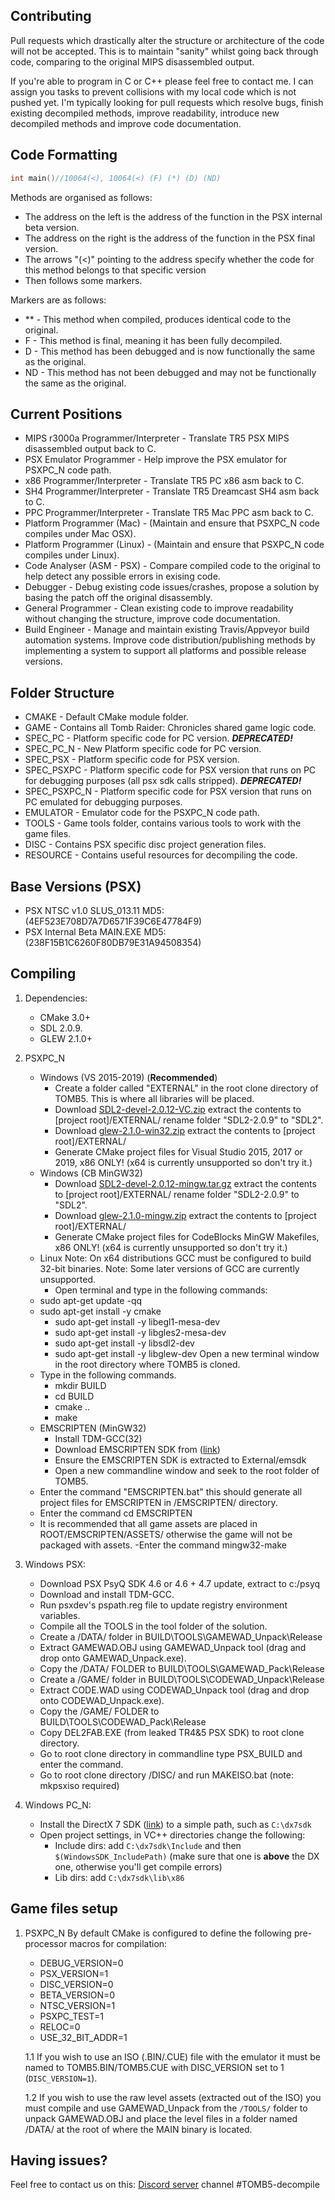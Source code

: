 ## Contributing

Pull requests which drastically alter the structure or architecture of the code will not be accepted. This is to maintain "sanity" whilst going back through code, comparing to the original MIPS disassembled output.

If you're able to program in C or C++ please feel free to contact me. I can assign you tasks to prevent collisions with my local code which is not pushed yet. I'm typically looking for pull requests which resolve bugs, finish existing decompiled methods, improve readability, introduce new decompiled methods and improve code documentation.

## Code Formatting
```C
int main()//10064(<), 10064(<) (F) (*) (D) (ND)
```
Methods are organised as follows:
- The address on the left is the address of the function in the PSX internal beta version.
- The address on the right is the address of the function in the PSX final version.
- The arrows "(<)" pointing to the address specify whether the code for this method belongs to that specific version
- Then follows some markers.

Markers are as follows:
- ** - This method when compiled, produces identical code to the original.
- F - This method is final, meaning it has been fully decompiled.
- D - This method has been debugged and is now functionally the same as the original.
- ND - This method has not been debugged and may not be functionally the same as the original.

## Current Positions

- MIPS r3000a Programmer/Interpreter - Translate TR5 PSX MIPS disassembled output back to C.
- PSX Emulator Programmer - Help improve the PSX emulator for PSXPC_N code path.
- x86 Programmer/Interpreter - Translate TR5 PC x86 asm back to C. 
- SH4 Programmer/Interpreter - Translate TR5 Dreamcast SH4 asm back to C. 
- PPC Programmer/Interpreter - Translate TR5 Mac PPC asm back to C. 
- Platform Programmer (Mac) - (Maintain and ensure that PSXPC_N code compiles under Mac OSX).
- Platform Programmer (Linux) - (Maintain and ensure that PSXPC_N code compiles under Linux).
- Code Analyser (ASM - PSX) - Compare compiled code to the original to help detect any possible errors in exising code.
- Debugger - Debug existing code issues/crashes, propose a solution by basing the patch off the original disassembly.
- General Programmer - Clean existing code to improve readability without changing the structure, improve code documentation.
- Build Engineer - Manage and maintain existing Travis/Appveyor build automation systems. Improve code distribution/publishing methods by implementing a system to support all platforms and possible release versions.

## Folder Structure
- CMAKE - Default CMake module folder. 
- GAME - Contains all Tomb Raider: Chronicles shared game logic code.
- SPEC_PC - Platform specific code for PC version. ***DEPRECATED!***
- SPEC_PC_N - New Platform specific code for PC version.
- SPEC_PSX - Platform specific code for PSX version.
- SPEC_PSXPC - Platform specific code for PSX version that runs on PC for debugging purposes (all psx sdk calls stripped). ***DEPRECATED!***
- SPEC_PSXPC_N - Platform specific code for PSX version that runs on PC emulated for debugging purposes.
- EMULATOR - Emulator code for the PSXPC_N code path.
- TOOLS - Game tools folder, contains various tools to work with the game files.
- DISC - Contains PSX specific disc project generation files.
- RESOURCE - Contains useful resources for decompiling the code.

## Base Versions (PSX)
- PSX NTSC v1.0 SLUS_013.11 MD5: (4EF523E708D7A7D6571F39C6E47784F9)
- PSX Internal Beta MAIN.EXE MD5: (238F15B1C6260F80DB79E31A94508354)

## Compiling
1. Dependencies:
    - CMake 3.0+
    - SDL 2.0.9.
    - GLEW 2.1.0+

2. PSXPC_N   
    - Windows (VS 2015-2019) (**Recommended**)
    	- Create a folder called "EXTERNAL" in the root clone directory of TOMB5. This is where all libraries will be placed.
        - Download [SDL2-devel-2.0.12-VC.zip](https://www.libsdl.org/release/SDL2-devel-2.0.12-VC.zip) extract the contents to [project root]/EXTERNAL/ rename folder "SDL2-2.0.9" to  "SDL2".
        - Download [glew-2.1.0-win32.zip](https://sourceforge.net/projects/glew/files/glew/2.1.0/glew-2.1.0-win32.zip/download) extract the contents to [project root]/EXTERNAL/ 
        - Generate CMake project files for Visual Studio 2015, 2017 or 2019, x86 ONLY! (x64 is currently unsupported so don't try it.)
    - Windows (CB MinGW32)       
        - Download [SDL2-devel-2.0.12-mingw.tar.gz](https://www.libsdl.org/release/SDL2-devel-2.0.12-mingw.tar.gz) extract the contents to [project root]/EXTERNAL/ rename folder "SDL2-2.0.9" to "SDL2".
        - Download [glew-2.1.0-mingw.zip](http://www.grhmedia.com/glew/glew-2.1.0-mingw.zip) extract the contents to [project root]/EXTERNAL/ 
        - Generate CMake project files for CodeBlocks MinGW Makefiles, x86 ONLY! (x64 is currently unsupported so don't try it.)
    - Linux 
Note: On x64 distributions GCC must be configured to build 32-bit binaries.
Note: Some later versions of GCC are currently unsupported.
         - Open terminal and type in the following commands:
	 - sudo apt-get update -qq
	 - sudo apt-get install -y cmake
         - sudo apt-get install -y libegl1-mesa-dev
         - sudo apt-get install -y libgles2-mesa-dev
         - sudo apt-get install -y libsdl2-dev
         - sudo apt-get install -y libglew-dev
Open a new terminal window in the root directory where TOMB5 is cloned.
	 - Type in the following commands.
         - mkdir BUILD
         - cd BUILD
         - cmake ..
         - make
    - EMSCRIPTEN (MinGW32)
    	 - Install TDM-GCC(32)
         - Download EMSCRIPTEN SDK from ([link](https://emscripten.org/docs/getting_started/downloads.html))
         - Ensure the EMSCRIPTEN SDK is extracted to External/emsdk
         - Open a new commandline window and seek to the root folder of TOMB5.
	 - Enter the command "EMSCRIPTEN.bat" this should generate all project files for EMSCRIPTEN in /EMSCRIPTEN/ directory.
	 - Enter the command cd EMSCRIPTEN
	 - It is recommended that all game assets are placed in ROOT/EMSCRIPTEN/ASSETS/ otherwise the game will not be packaged with assets.
	 -Enter the command mingw32-make
	 
3. Windows PSX:
    - Download PSX PsyQ SDK 4.6 or 4.6 + 4.7 update, extract to c:/psyq
    - Download and install TDM-GCC.
    - Run psxdev's pspath.reg file to update registry environment variables.
    - Compile all the TOOLS in the tool folder of the solution.
	- Create a /DATA/ folder in BUILD\TOOLS\GAMEWAD_Unpack\Release
	- Extract GAMEWAD.OBJ using GAMEWAD_Unpack tool (drag and drop onto GAMEWAD_Unpack.exe).
	- Copy the /DATA/ FOLDER to BUILD\TOOLS\GAMEWAD_Pack\Release
	- Create a /GAME/ folder in BUILD\TOOLS\CODEWAD_Unpack\Release
	- Extract CODE.WAD using CODEWAD_Unpack tool (drag and drop onto CODEWAD_Unpack.exe).
	- Copy the /GAME/ FOLDER to BUILD\TOOLS\CODEWAD_Pack\Release
	- Copy DEL2FAB.EXE (from leaked TR4&5 PSX SDK) to root clone directory.
    - Go to root clone directory in commandline type PSX_BUILD and enter the command.
    - Go to root clone directory /DISC/ and run MAKEISO.bat (note: mkpsxiso required)
4. Windows PC_N:
    - Install the DirectX 7 SDK ([link](https://mega.nz/#!nFgAhQpS!RIM-lDf7-3bedzYGFxYZHxsRGqg1ybKvTYka_kpFP4A)) to a simple path, such as `C:\dx7sdk`
    - Open project settings, in VC++ directories change the following:
      - Include dirs: add `C:\dx7sdk\Include` and then `$(WindowsSDK_IncludePath)` (make sure that one is **above** the DX one, otherwise you'll get compile errors)
      - Lib dirs: add `C:\dx7sdk\lib\x86`
      
## Game files setup

1. PSXPC_N
	By default CMake is configured to define the following pre-processor macros for compilation:
	- DEBUG_VERSION=0
	- PSX_VERSION=1
	- DISC_VERSION=0
	- BETA_VERSION=0
	- NTSC_VERSION=1
	- PSXPC_TEST=1
	- RELOC=0
	- USE_32_BIT_ADDR=1
	
	1.1 If you wish to use an ISO (.BIN/.CUE) file with the emulator it must be named to TOMB5.BIN/TOMB5.CUE with DISC_VERSION set to 1 (`DISC_VERSION=1`).
	
	1.2 If you wish to use the raw level assets (extracted out of the ISO) you must compile and use GAMEWAD_Unpack from the `/TOOLS/` folder to unpack GAMEWAD.OBJ and place the 		level files in a folder named /DATA/ at the root of where the MAIN binary is located.

## Having issues?
Feel free to contact us on this: [Discord server](https://discord.gg/KYSx8Q7) channel #TOMB5-decompile
